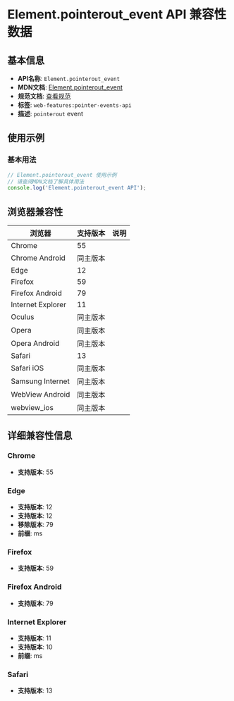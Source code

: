 # Element.pointerout_event API 兼容性数据

## 基本信息

- **API名称**: `Element.pointerout_event`
- **MDN文档**: [Element.pointerout_event](https://developer.mozilla.org/docs/Web/API/Element/pointerout_event)
- **规范文档**: [查看规范](https://w3c.github.io/pointerevents/#the-pointerout-event,https://w3c.github.io/pointerevents/#dom-globaleventhandlers-onpointerout)
- **标签**: `web-features:pointer-events-api`
- **描述**: `pointerout` event

## 使用示例

### 基本用法

```javascript
// Element.pointerout_event 使用示例
// 请查阅MDN文档了解具体用法
console.log('Element.pointerout_event API');
```

## 浏览器兼容性

| 浏览器 | 支持版本 | 说明 |
|--------|----------|------|
| Chrome | 55 |  |
| Chrome Android | 同主版本 |  |
| Edge | 12 |  |
| Firefox | 59 |  |
| Firefox Android | 79 |  |
| Internet Explorer | 11 |  |
| Oculus | 同主版本 |  |
| Opera | 同主版本 |  |
| Opera Android | 同主版本 |  |
| Safari | 13 |  |
| Safari iOS | 同主版本 |  |
| Samsung Internet | 同主版本 |  |
| WebView Android | 同主版本 |  |
| webview_ios | 同主版本 |  |

## 详细兼容性信息

### Chrome

- **支持版本**: 55

### Edge

- **支持版本**: 12
- **支持版本**: 12
- **移除版本**: 79
- **前缀**: ms

### Firefox

- **支持版本**: 59

### Firefox Android

- **支持版本**: 79

### Internet Explorer

- **支持版本**: 11
- **支持版本**: 10
- **前缀**: ms

### Safari

- **支持版本**: 13

